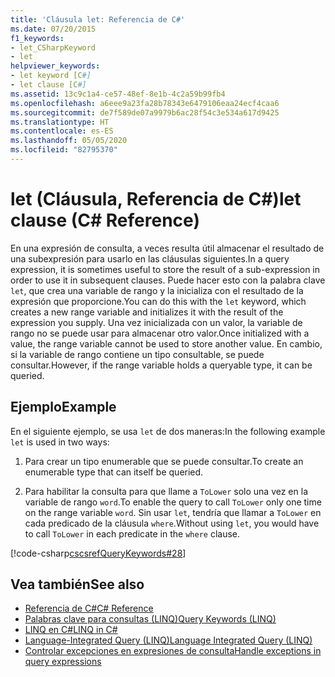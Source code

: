 ```yaml
---
title: 'Cláusula let: Referencia de C#'
ms.date: 07/20/2015
f1_keywords:
- let_CSharpKeyword
- let
helpviewer_keywords:
- let keyword [C#]
- let clause [C#]
ms.assetid: 13c9c1a4-ce57-48ef-8e1b-4c2a59b99fb4
ms.openlocfilehash: a6eee9a23fa28b78343e6479106eaa24ecf4caa6
ms.sourcegitcommit: de7f589de07a9979b6ac28f54c3e534a617d9425
ms.translationtype: HT
ms.contentlocale: es-ES
ms.lasthandoff: 05/05/2020
ms.locfileid: "82795370"
---
```

# <a name="let-clause-c-reference"></a><span data-ttu-id="d4901-102">let (Cláusula, Referencia de C#)</span><span class="sxs-lookup"><span data-stu-id="d4901-102">let clause (C# Reference)</span></span>

<span data-ttu-id="d4901-103">En una expresión de consulta, a veces resulta útil almacenar el resultado de una subexpresión para usarlo en las cláusulas siguientes.</span><span class="sxs-lookup"><span data-stu-id="d4901-103">In a query expression, it is sometimes useful to store the result of a sub-expression in order to use it in subsequent clauses.</span></span> <span data-ttu-id="d4901-104">Puede hacer esto con la palabra clave `let`, que crea una variable de rango y la inicializa con el resultado de la expresión que proporcione.</span><span class="sxs-lookup"><span data-stu-id="d4901-104">You can do this with the `let` keyword, which creates a new range variable and initializes it with the result of the expression you supply.</span></span> <span data-ttu-id="d4901-105">Una vez inicializada con un valor, la variable de rango no se puede usar para almacenar otro valor.</span><span class="sxs-lookup"><span data-stu-id="d4901-105">Once initialized with a value, the range variable cannot be used to store another value.</span></span> <span data-ttu-id="d4901-106">En cambio, si la variable de rango contiene un tipo consultable, se puede consultar.</span><span class="sxs-lookup"><span data-stu-id="d4901-106">However, if the range variable holds a queryable type, it can be queried.</span></span>

## <a name="example"></a><span data-ttu-id="d4901-107">Ejemplo</span><span class="sxs-lookup"><span data-stu-id="d4901-107">Example</span></span>

<span data-ttu-id="d4901-108">En el siguiente ejemplo, se usa `let` de dos maneras:</span><span class="sxs-lookup"><span data-stu-id="d4901-108">In the following example `let` is used in two ways:</span></span>

1. <span data-ttu-id="d4901-109">Para crear un tipo enumerable que se puede consultar.</span><span class="sxs-lookup"><span data-stu-id="d4901-109">To create an enumerable type that can itself be queried.</span></span>

2. <span data-ttu-id="d4901-110">Para habilitar la consulta para que llame a `ToLower` solo una vez en la variable de rango `word`.</span><span class="sxs-lookup"><span data-stu-id="d4901-110">To enable the query to call `ToLower` only one time on the range variable `word`.</span></span> <span data-ttu-id="d4901-111">Sin usar `let`, tendría que llamar a `ToLower` en cada predicado de la cláusula `where`.</span><span class="sxs-lookup"><span data-stu-id="d4901-111">Without using `let`, you would have to call `ToLower` in each predicate in the `where` clause.</span></span>

[!code-csharp[cscsrefQueryKeywords#28](~/samples/snippets/csharp/VS_Snippets_VBCSharp/CsCsrefQueryKeywords/CS/Let.cs#28)]

## <a name="see-also"></a><span data-ttu-id="d4901-112">Vea también</span><span class="sxs-lookup"><span data-stu-id="d4901-112">See also</span></span>

- [<span data-ttu-id="d4901-113">Referencia de C#</span><span class="sxs-lookup"><span data-stu-id="d4901-113">C# Reference</span></span>](../index.md)
- [<span data-ttu-id="d4901-114">Palabras clave para consultas (LINQ)</span><span class="sxs-lookup"><span data-stu-id="d4901-114">Query Keywords (LINQ)</span></span>](query-keywords.md)
- [<span data-ttu-id="d4901-115">LINQ en C#</span><span class="sxs-lookup"><span data-stu-id="d4901-115">LINQ in C#</span></span>](../../linq/index.md)
- [<span data-ttu-id="d4901-116">Language-Integrated Query (LINQ)</span><span class="sxs-lookup"><span data-stu-id="d4901-116">Language Integrated Query (LINQ)</span></span>](../../programming-guide/concepts/linq/index.md)
- [<span data-ttu-id="d4901-117">Controlar excepciones en expresiones de consulta</span><span class="sxs-lookup"><span data-stu-id="d4901-117">Handle exceptions in query expressions</span></span>](../../linq/handle-exceptions-in-query-expressions.md)
